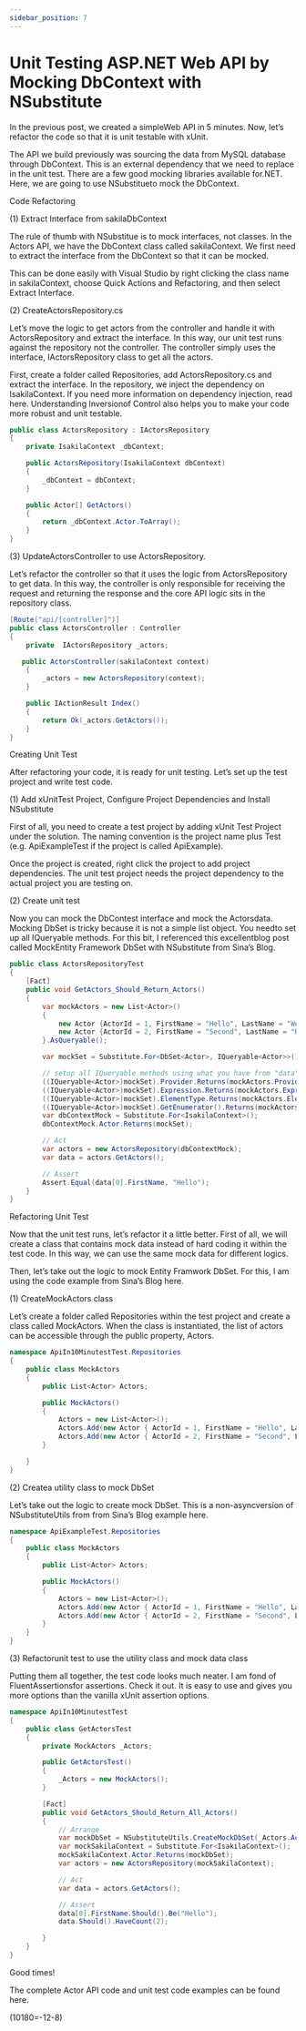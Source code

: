 ```yaml
---
sidebar_position: 7
---
```


# Unit Testing ASP.NET Web API by Mocking DbContext with NSubstitute

In the previous post, we created a simpleWeb API in 5 minutes. Now, let’s refactor the code so that it is unit testable with xUnit.

The API we build previously was sourcing the data from MySQL database through DbContext. This is an external dependency that we need to replace in the unit test. There are a few good mocking libraries available for.NET. Here, we are going to use NSubstitueto mock the DbContext.

Code Refactoring

(1) Extract Interface from sakilaDbContext

The rule of thumb with NSubstitue is to mock interfaces, not classes. In the Actors API, we have the DbContext class called sakilaContext. We first need to extract the interface from the DbContext so that it can be mocked.

This can be done easily with Visual Studio by right clicking the class name in sakilaContext, choose Quick Actions and Refactoring, and then select Extract Interface.

(2) CreateActorsRepository.cs

Let’s move the logic to get actors from the controller and handle it with ActorsRepository and extract the interface. In this way, our unit test runs against the repository not the controller. The controller simply uses the interface, IActorsRepository class to get all the actors.

First, create a folder called Repositories, add ActorsRepository.cs and extract the interface. In the repository, we inject the dependency on IsakilaContext. If you need more information on dependency injection, read here. Understanding Inversionof Control also helps you to make your code more robust and unit testable.

```csharp
public class ActorsRepository : IActorsRepository
{
    private IsakilaContext _dbContext;

    public ActorsRepository(IsakilaContext dbContext)
    {
        _dbContext = dbContext;
    }

    public Actor[] GetActors()
    {
        return _dbContext.Actor.ToArray();
    }
}
```

(3) UpdateActorsController to use ActorsRepository.

Let’s refactor the controller so that it uses the logic from ActorsRepository to get data. In this way, the controller is only responsible for receiving the request and returning the response and the core API logic sits in the repository class.

```csharp
[Route("api/[controller]")]
public class ActorsController : Controller
{
    private  IActorsRepository _actors;

   public ActorsController(sakilaContext context)
    {
        _actors = new ActorsRepository(context);
    }

    public IActionResult Index()
    {
        return Ok(_actors.GetActors());
    }
}
```

Creating Unit Test

After refactoring your code, it is ready for unit testing. Let’s set up the test project and write test code.

(1) Add xUnitTest Project, Configure Project Dependencies and Install NSubstitute

First of all, you need to create a test project by adding xUnit Test Project under the solution. The naming convention is the project name plus Test (e.g. ApiExampleTest if the project is called ApiExample).

Once the project is created, right click the project to add project dependencies. The unit test project needs the project dependency to the actual project you are testing on.

(2) Create unit test

Now you can mock the DbContest interface and mock the Actorsdata. Mocking DbSet is tricky because it is not a simple list object. You needto set up all IQueryable methods. For this bit, I referenced this excellentblog post called MockEntity Framework DbSet with NSubstitute from Sina’s Blog.

```csharp
public class ActorsRepositoryTest
{
    [Fact]
    public void GetActors_Should_Return_Actors()
    {
        var mockActors = new List<Actor>()
        {
            new Actor {ActorId = 1, FirstName = "Hello", LastName = "World", LastUpdate = DateTime.Now, FilmActor = new List<FilmActor>()},
            new Actor {ActorId = 2, FirstName = "Second", LastName = "Record", LastUpdate = DateTime.Now, FilmActor = new List<FilmActor>()}
        }.AsQueryable();

        var mockSet = Substitute.For<DbSet<Actor>, IQueryable<Actor>>();

        // setup all IQueryable methods using what you have from "data"
        ((IQueryable<Actor>)mockSet).Provider.Returns(mockActors.Provider);
        ((IQueryable<Actor>)mockSet).Expression.Returns(mockActors.Expression);
        ((IQueryable<Actor>)mockSet).ElementType.Returns(mockActors.ElementType);
        ((IQueryable<Actor>)mockSet).GetEnumerator().Returns(mockActors.GetEnumerator());
        var dbContextMock = Substitute.For<IsakilaContext>();
        dbContextMock.Actor.Returns(mockSet);

        // Act
        var actors = new ActorsRepository(dbContextMock);
        var data = actors.GetActors();

        // Assert
        Assert.Equal(data[0].FirstName, "Hello");
    }
}
```

Refactoring Unit Test

Now that the unit test runs, let’s refactor it a little better. First of all, we will create a class that contains mock data instead of hard coding it within the test code. In this way, we can use the same mock data for different logics.

Then, let’s take out the logic to mock Entity Framwork DbSet. For this, I am using the code example from Sina’s Blog here.

(1) CreateMockActors class

Let’s create a folder called Repositories within the test project and create a class called MockActors. When the class is instantiated, the list of actors can be accessible through the public property, Actors.

```csharp
namespace ApiIn10MinutestTest.Repositories
{
    public class MockActors
    {
        public List<Actor> Actors;

        public MockActors()
        {
            Actors = new List<Actor>();
            Actors.Add(new Actor { ActorId = 1, FirstName = "Hello", LastName = "World", LastUpdate = DateTime.Now, FilmActor = new List<FilmActor>() });
            Actors.Add(new Actor { ActorId = 2, FirstName = "Second", LastName = "Record", LastUpdate = DateTime.Now, FilmActor = new List<FilmActor>() });
        }

    }
}
```

(2) Createa utility class to mock DbSet

Let’s take out the logic to create mock DbSet. This is a non-asyncversion of NSubstituteUtils from from Sina’s Blog example here.

```csharp
namespace ApiExampleTest.Repositories
{
    public class MockActors
    {
        public List<Actor> Actors;

        public MockActors()
        {
            Actors = new List<Actor>();
            Actors.Add(new Actor { ActorId = 1, FirstName = "Hello", LastName = "World", LastUpdate = DateTime.Now, FilmActor = new List<FilmActor>() });
            Actors.Add(new Actor { ActorId = 2, FirstName = "Second", LastName = "Record", LastUpdate = DateTime.Now, FilmActor = new List<FilmActor>() });
        }
    }
}
```

(3) Refactorunit test to use the utility class and mock data class

Putting them all together, the test code looks much neater. I am fond of FluentAssertionsfor assertions. Check it out. It is easy to use and gives you more options than the vanilla xUnit assertion options.

```csharp
namespace ApiIn10MinutestTest
{
    public class GetActorsTest
    {
        private MockActors _Actors;

        public GetActorsTest()
        {
            _Actors = new MockActors();
        }

        [Fact]
        public void GetActors_Should_Return_All_Actors()
        {
            // Arrange
            var mockDbSet = NSubstituteUtils.CreateMockDbSet(_Actors.Actors);
            var mockSakilaContext = Substitute.For<IsakilaContext>();
            mockSakilaContext.Actor.Returns(mockDbSet);
            var actors = new ActorsRepository(mockSakilaContext);

            // Act
            var data = actors.GetActors();

            // Assert
            data[0].FirstName.Should().Be("Hello");
            data.Should().HaveCount(2);

        }
    }
}
```

Good times!

The complete Actor API code and unit test code examples can be found here.

(10180=-12-8)
